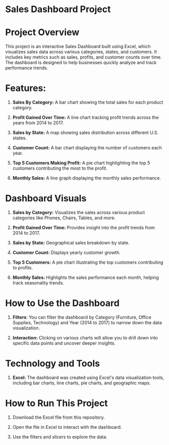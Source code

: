 
# Sales Dashboard Project

# Project Overview

This project is an interactive Sales Dashboard built using Excel, which visualizes sales data across various categories, states, and customers. It includes key metrics such as sales, profits, and customer counts over time. The dashboard is designed to help businesses quickly analyze and track performance trends.

# Features:

1. **Sales By Category:** A bar chart showing the total sales for each product category.

2. **Profit Gained Over Time:** A line chart tracking profit trends across the years from 2014 to 2017.

3. **Sales by State:** A map showing sales distribution across different U.S. states.

4. **Customer Count:** A bar chart displaying the number of customers each year.

5. **Top 5 Customers Making Profit:** A pie chart highlighting the top 5 customers contributing the most to the profit.

6. **Monthly Sales:** A line graph displaying the monthly sales performance.

# Dashboard Visuals

1. **Sales by Category:** Visualizes the sales across various product categories like Phones, Chairs, Tables, and more.

2. **Profit Gained Over Time:** Provides insight into the profit trends from 2014 to 2017.

3. **Sales by State:** Geographical sales breakdown by state.

4. **Customer Count:** Displays yearly customer growth.

5. **Top 5 Customers:** A pie chart illustrating the top customers contributing to profits.

6. **Monthly Sales:** Highlights the sales performance each month, helping track seasonality trends.

# How to Use the Dashboard

1. **Filters**: You can filter the dashboard by Category (Furniture, Office Supplies, Technology) and Year (2014 to 2017) to narrow down the data visualization.

2. **Interaction:** Clicking on various charts will allow you to drill down into specific data points and uncover deeper insights.

# Technology and Tools

1. **Excel:** The dashboard was created using Excel's data visualization tools, including bar charts, line charts, pie charts, and geographic maps.
# How to Run This Project

1. Download the Excel file from this repository.

2. Open the file in Excel to interact with the dashboard.

3. Use the filters and slicers to explore the data.

